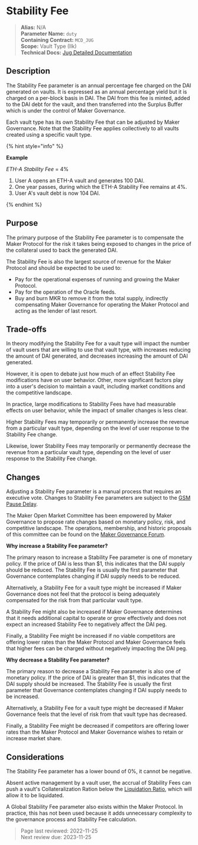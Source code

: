 # Stability Fee

>**Alias:** N/A  
>**Parameter Name:** `duty`  
>**Containing Contract:** `MCD_JUG`  
>**Scope:** Vault Type (Ilk)  
>**Technical Docs:** [Jug Detailed Documentation](https://docs.makerdao.com/smart-contract-modules/rates-module/jug-detailed-documentation)  

## Description

The Stability Fee parameter is an annual percentage fee charged on the DAI generated on vaults. It is expressed as an annual percentage yield but it is charged on a per-block basis in DAI. The DAI from this fee is minted, added to the DAI debt for the vault, and then transferred into the Surplus Buffer which is under the control of Maker Governance.

Each vault type has its own Stability Fee that can be adjusted by Maker Governance. Note that the Stability Fee applies collectively to all vaults created using a specific vault type.

{% hint style="info" %} 

**Example**

_ETH-A Stability Fee_ = 4%
  
1. User A opens an ETH-A vault and generates 100 DAI.
2. One year passes, during which the ETH-A Stability Fee remains at 4%.
3. User A's vault debt is now 104 DAI.

{% endhint %}

## Purpose

The primary purpose of the Stability Fee parameter is to compensate the Maker Protocol for the risk it takes being exposed to changes in the price of the collateral used to back the generated DAI.

The Stability Fee is also the largest source of revenue for the Maker Protocol and should be expected to be used to:

* Pay for the operational expenses of running and growing the Maker Protocol.
* Pay for the operation of the Oracle feeds.
* Buy and burn MKR to remove it from the total supply, indirectly compensating Maker Governance for operating the Maker Protocol and acting as the lender of last resort.

## Trade-offs

In theory modifying the Stability Fee for a vault type will impact the number of vault users that are willing to use that vault type, with increases reducing the amount of DAI generated, and decreases increasing the amount of DAI generated.

However, it is open to debate just how much of an effect Stability Fee modifications have on user behavior. Other, more significant factors play into a user's decision to maintain a vault, including market conditions and the competitive landscape.

In practice, large modifications to Stability Fees have had measurable effects on user behavior, while the impact of smaller changes is less clear.

Higher Stability Fees may temporarily or permanently increase the revenue from a particular vault type, depending on the level of user response to the Stability Fee change.

Likewise, lower Stability Fees may temporarily or permanently decrease the revenue from a particular vault type, depending on the level of user response to the Stability Fee change.

## Changes

Adjusting a Stability Fee parameter is a manual process that requires an executive vote. Changes to Stability Fee parameters are subject to the [GSM Pause Delay](../core/param-gsm-pause-delay.md).

The Maker Open Market Committee has been empowered by Maker Governance to propose rate changes based on monetary policy, risk, and competitive landscape. The operations, membership, and historic proposals of this committee can be found on the [Maker Governance Forum](https://forum.makerdao.com/tag/rates-working-group).

**Why increase a Stability Fee parameter?**

The primary reason to increase a Stability Fee parameter is one of monetary policy. If the price of DAI is less than $1, this indicates that the DAI supply should be reduced. The Stability Fee is usually the first parameter that Governance contemplates changing if DAI supply needs to be reduced.

Alternatively, a Stability Fee for a vault type might be increased if Maker Governance does not feel that the protocol is being adequately compensated for the risk from that particular vault type.

A Stability Fee might also be increased if Maker Governance determines that it needs additional capital to operate or grow effectively and does not expect an increased Stability Fee to negatively affect the DAI peg.

Finally, a Stability Fee might be increased if no viable competitors are offering lower rates than the Maker Protocol and Maker Governance feels that higher fees can be charged without negatively impacting the DAI peg.

**Why decrease a Stability Fee parameter?**

The primary reason to decrease a Stability Fee parameter is also one of monetary policy. If the price of DAI is greater than $1, this indicates that the DAI supply should be increased. The Stability Fee is usually the first parameter that Governance contemplates changing if DAI supply needs to be increased.

Alternatively, a Stability Fee for a vault type might be decreased if Maker Governance feels that the level of risk from that vault type has decreased.

Finally, a Stability Fee might be decreased if competitors are offering lower rates than the Maker Protocol and Maker Governance wishes to retain or increase market share.

## Considerations

The Stability Fee parameter has a lower bound of 0%, it cannot be negative.

Absent active management by a vault user, the accrual of Stability Fees can push a vault's Collateralization Ration below the [Liquidation Ratio](param-liquidation-ratio.md), which will allow it to be liquidated.

A Global Stability Fee parameter also exists within the Maker Protocol. In practice, this has not been used because it adds unnecessary complexity to the governance process and Stability Fee calculation.


>Page last reviewed: 2022-11-25    
>Next review due: 2023-11-25  

